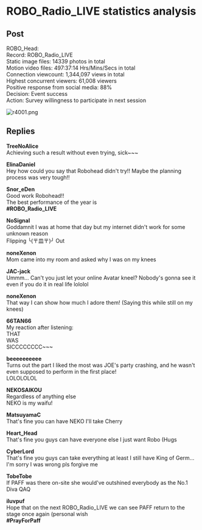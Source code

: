 # ROBO_Radio_LIVE statistics analysis
## Post
ROBO_Head:<br>
Record: ROBO\_Radio\_LIVE<br>
Static image files: 14339 photos in total<br>
Motion video files: 497:37:14 Hrs/Mins/Secs in total<br>
Connection viewcount: 1,344,097 views in total<br>
Highest concurrent viewers: 61,008 viewers<br>
Positive response from social media: 88%<br>
Decision: Event success<br>
Action: Survey willingness to participate in next session

![r4001.png](\attachments\r4001.png)
## Replies
**TreeNoAlice**<br>
Achieving such a result without even trying, sick~~~

**ElinaDaniel**<br>
Hey how could you say that Robohead didn't try!! Maybe the planning process was very tough!!

**Snor_eDen**<br>
Good work Robohead!!<br>
The best performance of the year is<br>
**\#ROBO\_Radio\_LIVE**

**NoSignal**<br>
Goddamnit I was at home that day but my internet didn't work for some unknown reason<br>
Flipping ╰(〒皿〒)╯ Out

**noneXenon**<br>
Mom came into my room and asked why I was on my knees

**JAC-jack**<br>
Ummm... Can't you just let your online Avatar kneel? Nobody's gonna see it even if you do it in real life lololol

**noneXenon**<br>
That way I can show how much I adore them! (Saying this while still on my knees)

**66TAN66**<br>
My reaction after listening:<br>
THAT<br>
WAS<br>
SICCCCCCCC~~~

**beeeeeeeeee**<br>
Turns out the part I liked the most was JOE's party crashing, and he wasn't even supposed to perform in the first place!<br>
LOLOLOLOL

**NEKOSAIKOU**<br>
Regardless of anything else<br>
NEKO is my waifu!

**MatsuyamaC**<br>
That's fine you can have NEKO I'll take Cherry

**Heart_Head**<br>
That's fine you guys can have everyone else I just want Robo (Hugs

**CyberLord**<br>
That's fine you guys can take everything at least I still have King of Germ... I'm sorry I was wrong pls forgive me

**TobeTobe**<br>
If PAFF was there on-site she would've outshined everybody as the No.1 Diva QAQ

**iluvpuf**<br>
Hope that on the next ROBO\_Radio\_LIVE we can see PAFF return to the stage once again (personal wish<br>
**\#PrayForPaff**

